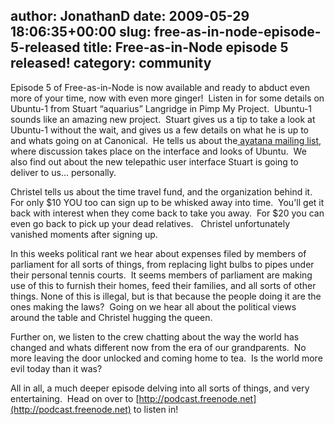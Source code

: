 author: JonathanD
date: 2009-05-29 18:06:35+00:00
slug: free-as-in-node-episode-5-released
title: Free-as-in-Node episode 5 released!
category: community
---
Episode 5 of Free-as-in-Node is now available and ready to abduct even more of your time, now with even more ginger!  Listen in for some details on Ubuntu-1 from Stuart “aquarius” Langridge in Pimp My Project.  Ubuntu-1 sounds like an amazing new project.  Stuart gives us a tip to take a look at Ubuntu-1 without the wait, and gives us a few details on what he is up to and whats going on at Canonical.  He tells us about the[ ayatana mailing list](https://lists.launchpad.net/ayatana), where discussion takes place on the interface and looks of Ubuntu.  We also find out about the new telepathic user interface Stuart is going to deliver to us... personally.

Christel tells us about the time travel fund, and the organization behind it.  For only $10 YOU too can sign up to be whisked away into time.  You'll get it back with interest when they come back to take you away.  For $20 you can even go back to pick up your dead relatives.   Christel unfortunately vanished moments after signing up.

In this weeks political rant we hear about expenses filed by members of parliament for all sorts of things, from replacing light bulbs to pipes under their personal tennis courts.  It seems members of parliament are making use of this to furnish their homes, feed their families, and all sorts of other things. None of this is illegal, but is that because the people doing it are the ones making the laws?  Going on we hear all about the political views around the table and Christel hugging the queen.

Further on, we listen to the crew chatting about the way the world has changed and whats different now from the era of our grandparents.  No more leaving the door unlocked and coming home to tea.  Is the world more evil today than it was?

All in all, a much deeper episode delving into all sorts of things, and very entertaining.  Head on over to [http://podcast.freenode.net](http://podcast.freenode.net) to listen in!
